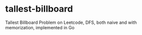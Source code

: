 # tallest-billboard
Tallest Billboard Problem on Leetcode, DFS, both naive and with memorization, implemented in Go
